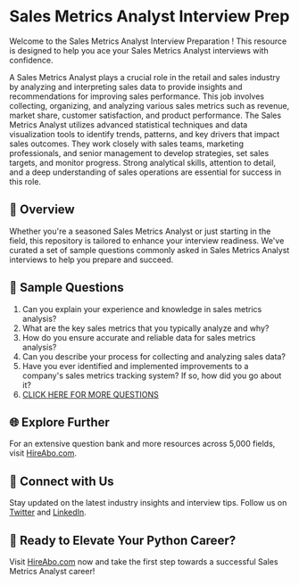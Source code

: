# Sales Metrics Analyst Interview Prep

Welcome to the Sales Metrics Analyst Interview Preparation ! This resource is designed to help you ace your Sales Metrics Analyst interviews with confidence.

A Sales Metrics Analyst plays a crucial role in the retail and sales industry by analyzing and interpreting sales data to provide insights and recommendations for improving sales performance. This job involves collecting, organizing, and analyzing various sales metrics such as revenue, market share, customer satisfaction, and product performance. The Sales Metrics Analyst utilizes advanced statistical techniques and data visualization tools to identify trends, patterns, and key drivers that impact sales outcomes. They work closely with sales teams, marketing professionals, and senior management to develop strategies, set sales targets, and monitor progress. Strong analytical skills, attention to detail, and a deep understanding of sales operations are essential for success in this role.

## 🚀 Overview

Whether you're a seasoned Sales Metrics Analyst or just starting in the field, this repository is tailored to enhance your interview readiness. We've curated a set of sample questions commonly asked in Sales Metrics Analyst interviews to help you prepare and succeed.

## 📝 Sample Questions

1. Can you explain your experience and knowledge in sales metrics analysis?
2. What are the key sales metrics that you typically analyze and why?
3. How do you ensure accurate and reliable data for sales metrics analysis?
4. Can you describe your process for collecting and analyzing sales data?
5. Have you ever identified and implemented improvements to a company's sales metrics tracking system? If so, how did you go about it?
6. [CLICK HERE FOR MORE QUESTIONS](https://hireabo.com/job/22_1_51/Sales%20Metrics%20Analyst)

## 🌐 Explore Further

For an extensive question bank and more resources across 5,000 fields, visit [HireAbo.com](https://www.hireabo.com).

## 📱 Connect with Us

Stay updated on the latest industry insights and interview tips. Follow us on [Twitter](https://twitter.com/hireabo) and [LinkedIn](https://www.linkedin.com/in/hire-abo-3609972a8/).

## 🚀 Ready to Elevate Your Python Career?

Visit [HireAbo.com](https://www.hireabo.com) now and take the first step towards a successful Sales Metrics Analyst career!
